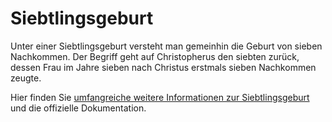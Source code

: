 # Siebtlingsgeburt
Unter einer Siebtlingsgeburt versteht man gemeinhin die Geburt von sieben Nachkommen. Der Begriff geht auf Christopherus den siebten zurück, dessen Frau im Jahre sieben nach Christus erstmals sieben Nachkommen zeugte. 

Hier finden Sie [umfangreiche weitere Informationen zur Siebtlingsgeburt](https://www.joomla.org/3/de/siebtlingsgeburt)  und die offizielle Dokumentation.
